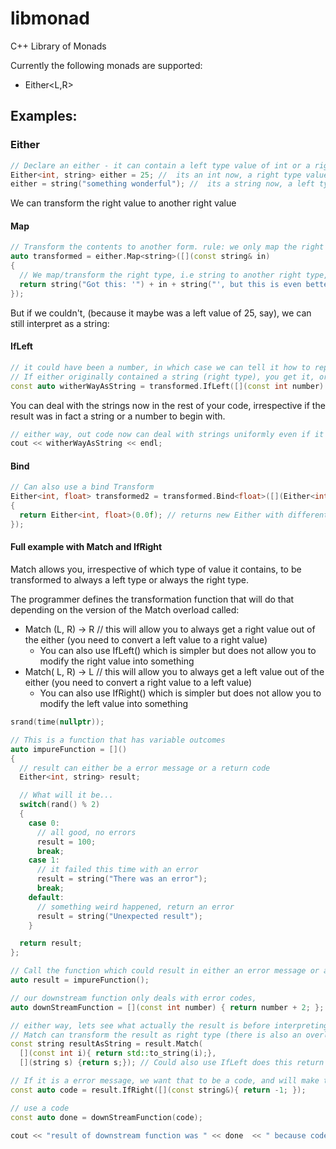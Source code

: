 # libmonad
C++ Library of Monads

Currently the following monads are supported:
- Either<L,R>

## Examples:

### Either

```cpp
// Declare an either - it can contain a left type value of int or a right type value of string
Either<int, string> either = 25; //  its an int now, a right type value
either = string("something wonderful"); //  its a string now, a left type value
```
We can transform the right value to another right value

#### Map

```cpp
// Transform the contents to another form. rule: we only map the right type value if the either contains it...
auto transformed = either.Map<string>([](const string& in)
{
  // We map/transform the right type, i.e string to another right type, i.e a nother string
  return string("Got this: '") + in + string("', but this is even better!");
});
```
But if we couldn't, (because it maybe was a left value of 25, say), we can still interpret as a string:

#### IfLeft 
```cpp
// it could have been a number, in which case we can tell it how to represent that number as a right-value (or string type)
// If either originally contained a string (right type), you get it, or you get new string if it was a left-type (int).
const auto witherWayAsString = transformed.IfLeft([](const int number) { return string("Could not transform correctly as it was a number:  ") + to_string(number) ;});

```
You can deal with the strings now in the rest of your code, irrespective if the result was in fact a string or a number to begin with.

```cpp
// either way, out code now can deal with strings uniformly even if it was a number
cout << witherWayAsString << endl;
```
#### Bind
```cpp
// Can also use a bind Transform
Either<int, float> transformed2 = transformed.Bind<float>([](Either<int, string> in)
{
  return Either<int, float>(0.0f); // returns new Either with different Right type - float
});
```

#### Full example with Match and IfRight

Match allows you, irrespective of which type of value it contains, to be transformed to always a left type or always the right type.

The programmer defines the transformation function that will do that depending on the version of the Match overload called:

- Match (L, R) -> R // this will allow you to always get a right value out of the either (you need to convert a left value to a right value)
  - You can also use IfLeft() which is simpler but does not allow you to modify the right value into something  
- Match( L, R) -> L // this will allow you to always get a left value out of the either (you need to convert a right value to a left value)
  - You can also use IfRight() which is simpler but does not allow you to modify the left value into something  
```cpp
srand(time(nullptr));

// This is a function that has variable outcomes
auto impureFunction = []()
{
  // result can either be a error message or a return code
  Either<int, string> result;

  // What will it be...
  switch(rand() % 2)
  {
    case 0:
      // all good, no errors
      result = 100;
      break;
    case 1:
      // it failed this time with an error
      result = string("There was an error");
      break;
    default:
      // something weird happened, return an error
      result = string("Unexpected result");
    }

  return result;
};

// Call the function which could result in either an error message or a return code
auto result = impureFunction();

// our downstream function only deals with error codes,
auto downStreamFunction = [](const int number) { return number + 2; };

// either way, lets see what actually the result is before interpreting it as a code
// Match can transform the result as right type (there is also an overload to turn it into a left type)
const string resultAsString = result.Match(
  [](const int i){ return std::to_string(i);},  
  [](string s) {return s;}); // Could also use IfLeft does this return line implicitly

// If it is a error message, we want that to be a code, and will make that a code of -1
const auto code = result.IfRight([](const string&){ return -1; });		

// use a code
const auto done = downStreamFunction(code);

cout << "result of downstream function was " << done  << " because code was " << code << " because result result was " << resultAsString << endl;
```
